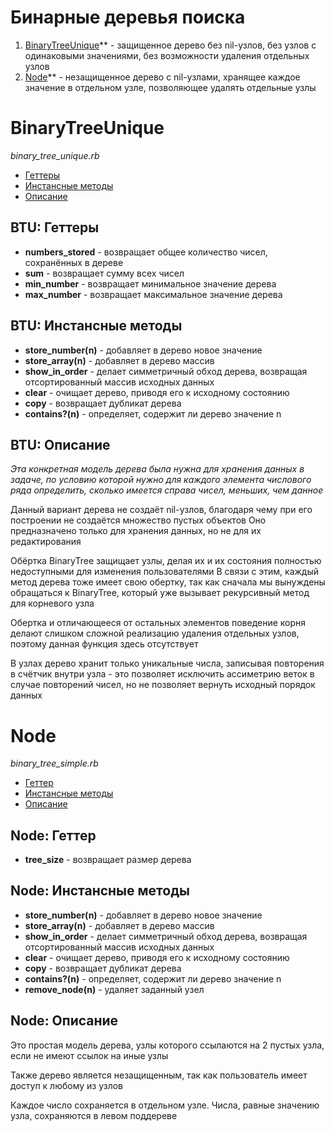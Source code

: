 # Бинарные деревья поиска
1. [BinaryTreeUnique](#binarytreeunique)** - защищенное дерево без nil-узлов, без узлов с одинаковыми значениями, без возможности удаления отдельных узлов
2. [Node](#node)** - незащищенное дерево с nil-узлами, хранящее каждое значение в отдельном узле, позволяющее удалять отдельные узлы


# BinaryTreeUnique
*binary_tree_unique.rb*
* [Геттеры](#btu-геттеры)
* [Инстансные методы](#btu-инстансные-методы)
* [Описание](#btu-описание)

## BTU: Геттеры
* **numbers_stored** - возвращает общее количество чисел, сохранённых в дереве
* **sum** - возвращает сумму всех чисел
* **min_number** - возвращает минимальное значение дерева
* **max_number** - возвращает максимальное значение дерева

## BTU: Инстансные методы
* **store_number(n)** - добавляет в дерево новое значение
* **store_array(n)** - добавляет в дерево массив
* **show_in_order** - делает симметричный обход дерева, возвращая отсортированный массив исходных данных
* **clear** - очищает дерево, приводя его к исходному состоянию
* **copy** - возвращает дубликат дерева
* **contains?(n)** - определяет, содержит ли дерево значение n

## BTU: Описание
*Эта конкретная модель дерева была нужна для хранения данных в задаче, по условию которой нужно для каждого элемента числового ряда определить, сколько имеется справа чисел, меньших, чем данное*

Данный вариант дерева не создаёт nil-узлов, благодаря чему при его построении не создаётся множество пустых объектов
Оно предназначено только для хранения данных, но не для их редактирования

Обёртка BinaryTree защищает узлы, делая их и их состояния полностью недоступными для изменения пользователями
В связи с этим, каждый метод дерева тоже имеет свою обертку, так как сначала мы вынуждены обращаться к BinaryTree, который уже вызывает рекурсивный метод для корневого узла

Обертка и отличающееся от остальных элементов поведение корня делают слишком сложной реализацию удаления отдельных узлов, поэтому данная функция здесь отсутствует

В узлах дерево хранит только уникальные числа, записывая повторения в счётчик внутри узла - это позволяет исключить ассиметрию веток в случае повторений чисел, но не позволяет вернуть исходный порядок данных

# Node
*binary_tree_simple.rb*
* [Геттер](#node-геттер)
* [Инстансные методы](#node-инстансные-методы)
* [Описание](#node-описание)

## Node: Геттер
* **tree_size** - возвращает размер дерева

## Node: Инстансные методы
* **store_number(n)** - добавляет в дерево новое значение
* **store_array(n)** - добавляет в дерево массив
* **show_in_order** - делает симметричный обход дерева, возвращая отсортированный массив исходных данных
* **clear** - очищает дерево, приводя его к исходному состоянию
* **copy** - возвращает дубликат дерева
* **contains?(n)** - определяет, содержит ли дерево значение n
* **remove_node(n)** - удаляет заданный узел

## Node: Описание
Это простая модель дерева, узлы которого ссылаются на 2 пустых узла, если не имеют ссылок на иные узлы

Также дерево является незащищенным, так как пользователь имеет доступ к любому из узлов

Каждое число сохраняется в отдельном узле. Числа, равные значению узла, сохраняются в левом поддереве
